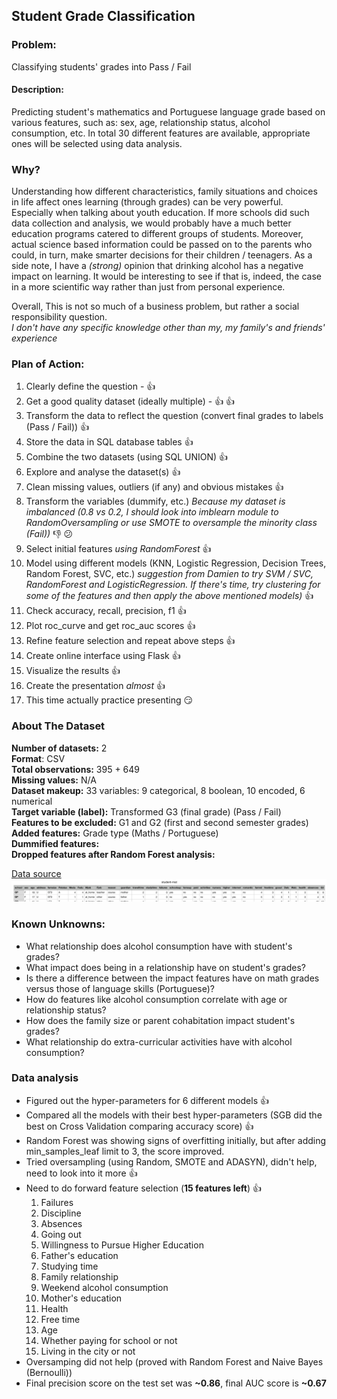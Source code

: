 ## Student Grade Classification

### Problem:
Classifying students' grades into Pass / Fail

#### Description:
Predicting student's mathematics and Portuguese language grade based on various features, such as:
sex, age, relationship status, alcohol consumption, etc. In total 30 different features are available, appropriate ones will be selected using data analysis.

### Why?
Understanding how different characteristics, family situations and choices in life affect ones learning (through grades) can be very powerful. Especially when talking about youth education. If more schools did such data collection and analysis, we would probably have a much better education programs catered to different groups of students.
Moreover, actual science based information could be passed on to the parents who could, in turn, make smarter decisions for their children / teenagers.
As a side note, I have a *(strong)* opinion that drinking alcohol has a negative impact on learning. It would be interesting to see if that is, indeed, the case in a more scientific way rather than just from personal experience.

Overall, This is not so much of a business problem, but rather a social responsibility question.  
*I don't have any specific knowledge other than my, my family's and friends' experience*

### Plan of Action:

1. Clearly define the question - :thumbsup:
2. Get a good quality dataset (ideally multiple) - :thumbsup: :thumbsup:
3. Transform the data to reflect the question (convert final grades to labels (Pass / Fail)) :thumbsup:
4. Store the data in SQL database tables :thumbsup:
5. Combine the two datasets (using SQL UNION) :thumbsup:
6. Explore and analyse the dataset(s) :thumbsup:
7. Clean missing values, outliers (if any) and obvious mistakes :thumbsup:  
8. Transform the variables (dummify, etc.) *Because my dataset is imbalanced (0.8 vs 0.2, I should look into imblearn module to RandomOversampling or use SMOTE to oversample the minority class (Fail))* :thumbsdown: :confused:
9. Select initial features *using RandomForest* :thumbsup:
10. Model using different models (KNN, Logistic Regression, Decision Trees, Random Forest, SVC, etc.) *suggestion from Damien to try SVM / SVC, RandomForest and LogisticRegression. If there's time, try clustering for some of the features and then apply the above mentioned models)* :thumbsup:
11. Check accuracy, recall, precision, f1 :thumbsup:
12. Plot roc_curve and get roc_auc scores :thumbsup:
13. Refine feature selection and repeat above steps :thumbsup:
14. Create online interface using Flask :thumbsup:
15. Visualize the results :thumbsup:
16. Create the presentation *almost* :thumbsup:
17. This time actually practice presenting :smirk:

### About The Dataset

**Number of datasets:** 2  
**Format**: CSV  
**Total observations:** 395 + 649  
**Missing values:** N/A  
**Dataset makeup:** 33 variables: 9 categorical, 8 boolean, 10 encoded, 6 numerical  
**Target variable (label):** Transformed G3 (final grade) (Pass / Fail)  
**Features to be excluded:** G1 and G2 (first and second semester grades)  
**Added features:** Grade type (Maths / Portuguese)  
**Dummified features:**   
**Dropped features after Random Forest analysis:**   


[Data source](http://archive.ics.uci.edu/ml/datasets/Student+Performance#)
![What a Fail!](Student_Grades_dataset.png)

### Known Unknowns:

* What relationship does alcohol consumption have with student's grades?
* What impact does being in a relationship have on student's grades?
* Is there a difference between the impact features have on math grades versus those of language skills (Portuguese)?
* How do features like alcohol consumption correlate with age or relationship status?
* How does the family size or parent cohabitation impact student's grades?
* What relationship do extra-curricular activities have with alcohol consumption?

### Data analysis

* Figured out the hyper-parameters for 6 different models :thumbsup:  
* Compared all the models with their best hyper-parameters (SGB did the best on Cross Validation comparing accuracy score) :thumbsup:  
* Random Forest was showing signs of overfitting initially, but after adding min_samples_leaf limit to 3, the score improved.  
* Tried oversampling (using Random, SMOTE and ADASYN), didn't help, need to look into it more :thumbsup:  
* Need to do forward feature selection (**15 features left**) :thumbsup:
  1. Failures
  2. Discipline
  3. Absences
  4. Going out
  5. Willingness to Pursue Higher Education
  6. Father's education
  7. Studying time
  8. Family relationship
  9. Weekend alcohol consumption
  10. Mother's education
  11. Health
  12. Free time
  13. Age
  14. Whether paying for school or not
  15. Living in the city or not
* Oversamping did not help (proved with Random Forest and Naive Bayes (Bernoulli))
* Final precision score on the test set was **~0.86**, final AUC score is **~0.67**
